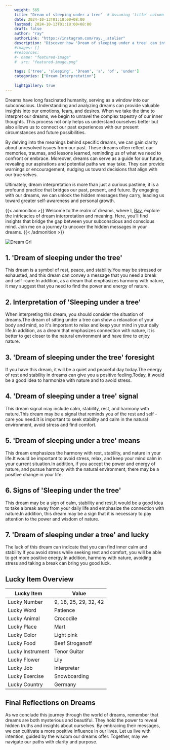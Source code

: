 ```yaml
---
    weight: 565
    title: "Dream of sleeping under a tree"  # Assuming 'title' column exists
    date: 2024-10-13T01:18:00+08:00
    lastmod: 2024-10-13T01:18:00+08:00
    draft: false
    author: "ray"
    authorLink: "https://instagram.com/ray._.atelier"
    description: "Discover how 'Dream of sleeping under a tree' can interpret your future and uncover its significant meanings in your life."
    #images: []
    #resources:
    #- name: "featured-image"
    #  src: "featured-image.png"
    
    tags: ['tree', 'sleeping', 'Dream', 'a', 'of', 'under']
    categories: ["Dream Interpretation"]
    
    lightgallery: true
---
```

    
Dreams have long fascinated humanity, serving as a window into our subconscious. Understanding and analyzing dreams can provide valuable insights into our emotions, fears, and desires. When we take the time to interpret our dreams, we begin to unravel the complex tapestry of our inner thoughts. This process not only helps us understand ourselves better but also allows us to connect our past experiences with our present circumstances and future possibilities.

By delving into the meanings behind specific dreams, we can gain clarity about unresolved issues from our past. These dreams often reflect our memories, traumas, and lessons learned, reminding us of what we need to confront or embrace. Moreover, dreams can serve as a guide for our future, revealing our aspirations and potential paths we may take. They can provide warnings or encouragement, nudging us toward decisions that align with our true selves.

Ultimately, dream interpretation is more than just a curious pastime; it is a profound practice that bridges our past, present, and future. By engaging with our dreams, we can unlock the hidden messages they carry, leading us toward greater self-awareness and personal growth.

{{< admonition >}}
Welcome to the realm of dreams, where I, [Ray](https://instagram.com/ray._.atelier), explore the intricacies of dream interpretation and meaning. Here, you’ll find insights that bridge the gap between your subconscious and conscious mind. Join me on a journey to uncover the hidden messages in your dreams.
{{< /admonition >}}

![Dream Grl](https://cdn.pixabay.com/photo/2017/11/02/03/35/gothic-2910057_1280.jpg "Dream Grl")

## 1. 'Dream of sleeping under the tree'
This dream is a symbol of rest, peace, and stability.You may be stressed or exhausted, and this dream can convey a message that you need a break and self -care.In addition, as a dream that emphasizes harmony with nature, it may suggest that you need to find the power and energy of nature.

## 2. Interpretation of 'Sleeping under a tree'
When interpreting this dream, you should consider the situation of dreams.The dream of sitting under a tree can show a relaxation of your body and mind, so it's important to relax and keep your mind in your daily life.In addition, as a dream that emphasizes connection with nature, it is better to get closer to the natural environment and have time to enjoy nature.

## 3. 'Dream of sleeping under the tree' foresight
If you have this dream, it will be a quiet and peaceful day today.The energy of rest and stability in dreams can give you a positive feeling.Today, it would be a good idea to harmonize with nature and to avoid stress.

## 4. 'Dream of sleeping under a tree' signal
This dream signal may include calm, stability, rest, and harmony with nature.This dream may be a signal that reminds you of the rest and self -care you need.It is important to seek stability and calm in the natural environment, avoid stress and find comfort.

## 5. 'Dream of sleeping under a tree' means
This dream emphasizes the harmony with rest, stability, and nature in your life.It would be important to avoid stress, relax, and keep your mind calm in your current situation.In addition, if you accept the power and energy of nature, and pursue harmony with the natural environment, there may be a positive change in your life.

## 6. Signs of 'Sleeping under the tree'
This dream may be a sign of calm, stability and rest.It would be a good idea to take a break away from your daily life and emphasize the connection with nature.In addition, this dream may be a sign that it is necessary to pay attention to the power and wisdom of nature.

## 7. 'Dream of sleeping under a tree' and lucky
The luck of this dream can indicate that you can find inner calm and stability.If you avoid stress while seeking rest and comfort, you will be able to get more positive energy.In addition, harmony with nature, avoiding stress and taking a break can bring you good luck.

## Lucky Item Overview
| Lucky Item          | Value              |
|---------------|--------------------|
| Lucky Number        | 9, 18, 25, 29, 32, 42  |
| Lucky Word          | Patience |
| Lucky Animal        | Crocodile |
| Lucky Place         | Mart     |
| Lucky Color         | Light pink     |
| Lucky Food          | Beef Stroganoff      |
| Lucky Instrument    | Tenor Guitar |
| Lucky Flower        | Lily    |
| Lucky Job           | Interpreter       |
| Lucky Exercise      | Snowboarding  |
| Lucky Country       | Germany    |


##  Final Reflections on Dreams

As we conclude this journey through the world of dreams, remember that dreams are both mysterious and beautiful. They hold the power to reveal hidden truths and insights about ourselves. By embracing their messages, we can cultivate a more positive influence in our lives. Let us live with intention, guided by the wisdom our dreams offer. Together, may we navigate our paths with clarity and purpose.
